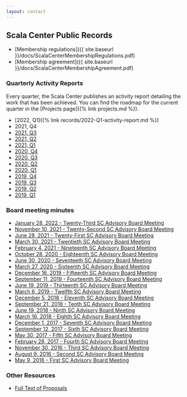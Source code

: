 ```yaml
---
layout: contact
---
```


## Scala Center Public Records

- [Membership regulations]({{ site.baseurl }}/docs/ScalaCenterMembershipRegulations.pdf)
- [Membership agreement]({{ site.baseurl }}/docs/ScalaCenterMembershipAgreement.pdf)

### Quarterly Activity Reports

Every quarter, the Scala Center publishes an activity report detailing the
work that has been achieved. You can find the roadmap for the current quarter
in the [Projects page]({% link projects.md %}).

- [2022, Q1]({% link records/2022-Q1-activity-report.md %})
- 2021, Q4
- [2021, Q3](/minutes/2021/11/10/2021-11-10-november-10-2021.pdf)
- [2021, Q2](/minutes/2021/06/28/2021-06-28-seb-june-28-2021.pdf)
- [2021, Q1](/minutes/2021/03/30/2021-03-30-seb-march-30-2021.pdf)
- [2020, Q4](/minutes/2021/02/04/2021-02-04-seb-february-4-2021.pdf)
- [2020, Q3](/minutes/2020/10/28/2020-10-28-seb-october-28-2020.pdf)
- [2020, Q2](/minutes/2020/06/30/2020-06-30-seb-june-30-2020.pdf)
- [2020, Q1](/minutes/2020/03/27/2020-03-27-march-27-2020.pdf)
- [2019, Q4](/minutes/2019/12/16/2019-12-16-december-16-2019.pdf)
- [2019, Q3](/minutes/2019/09/11/2019-09-11-september-11-2019.pdf)
- [2019, Q2](/minutes/2019/06/19/2019-06-19-june-19-2019.pdf)
- [2019, Q1](/minutes/2019/03/06/2019-03-06-march-6-2019.pdf)

### Board meeting minutes

- [January 28, 2022 - Twenty-Third SC Advisory Board Meeting](/minutes/2022/01/28/january-28-2022.html)
- [November 10, 2021 - Twenty-Second SC Advisory Board Meeting](/minutes/2021/11/10/november-10-2021.html)
- [June 28, 2021 - Twenty-First SC Advisory Board Meeting](/minutes/2021/06/28/june-28-2021.html)
- [March 30, 2021 - Twentieth SC Advisory Board Meeting](/minutes/2021/03/30/march-30-2021.html)
- [February 4, 2021 - Nineteenth SC Advisory Board Meeting](/minutes/2021/02/04/february-4-2021.html)
- [October 28, 2020 - Eighteenth SC Advisory Board Meeting](/minutes/2020/10/28/october-28-2020.html)
- [June 30, 2020 - Seventeeth SC Advisory Board Meeting](/minutes/2020/06/30/june-30-2020.html)
- [March 27, 2020 - Sixteenth SC Advisory Board Meeting](/minutes/2020/03/27/march-27-2020.html)
- [December 16, 2019 - Fifteenth SC Advisory Board Meeting](/minutes/2019/12/16/december-16-2019.html)
- [September 11, 2019 - Fourteenth SC Advisory Board Meeting](/minutes/2019/09/11/september-11-2019.html)
- [June 19, 2019 - Thirteenth SC Advisory Board Meeting](/minutes/2019/06/19/june-19-2019.html)
- [March 6, 2019 - Twelfth SC Advisory Board Meeting](/minutes/2019/03/06/march-6-2019.html)
- [December 5, 2018 - Eleventh SC Advisory Board Meeting](/minutes/2018/12/05/december-5-2018.html)
- [September 21, 2018 - Tenth SC Advisory Board Meeting](/minutes/2018/09/21/september-21-2018.html)
- [June 19, 2018 - Ninth SC Advisory Board Meeting](/minutes/2018/06/19/june-19-2018.html)
- [March 16, 2018 - Eighth SC Advisory Board Meeting](/minutes/2018/03/16/march-16-2018.html)
- [December 1, 2017 - Seventh SC Advisory Board Meeting](/minutes/2017/12/01/december-1-2017.html)
- [September 12, 2017 - Sixth SC Advisory Board Meeting](/minutes/2017/09/12/september-12-2017.html)
- [May 30, 2017 - Fifth SC Advisory Board Meeting](/minutes/2017/05/30/may-30-2017.html)
- [February 28, 2017 - Fourth SC Advisory Board Meeting](/minutes/2017/02/28/february-28-2017.html)
- [November 30, 2016 - Third SC Advisory Board Meeting](/minutes/2016/11/30/november-30-2016.html)
- [August 9, 2016 - Second SC Advisory Board Meeting](/minutes/2016/08/09/august-9-2016.html)
- [May 9, 2016 - First SC Advisory Board Meeting](/minutes/2016/06/06/may-9-2016.html)

### Other Resources

- [Full Text of Proposals](https://github.com/scalacenter/advisoryboard/tree/master/proposals)
